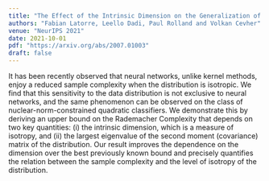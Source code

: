 ```yaml
---
title: "The Effect of the Intrinsic Dimension on the Generalization of Quadratic Classifiers"
authors: "Fabian Latorre, Leello Dadi, Paul Rolland and Volkan Cevher"
venue: "NeurIPS 2021"
date: 2021-10-01
pdf: "https://arxiv.org/abs/2007.01003"
draft: false
---
```


It has been recently observed that neural networks, unlike kernel
methods, enjoy a reduced sample complexity when the distribution is isotropic.
We find that this sensitivity to the data distribution is not exclusive to
neural networks, and the same phenomenon can be observed on the class of
nuclear-norm-constrained quadratic classifiers. We demonstrate this by deriving
an upper bound on the Rademacher Complexity that depends on two key quantities:
(i) the intrinsic dimension, which is a measure of isotropy, and (ii) the
largest eigenvalue of the second moment (covariance) matrix of the
distribution. Our result improves the dependence on the dimension over the best
previously known bound and precisely quantifies the relation between the sample
complexity and the level of isotropy of the distribution.

